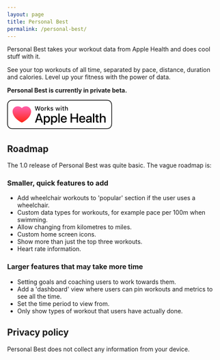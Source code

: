 ```yaml
---
layout: page
title: Personal Best
permalink: /personal-best/
---
```


Personal Best takes your workout data from Apple Health and does cool stuff with it.

See your top workouts of all time, separated by pace, distance, duration and calories. Level up your fitness with the power of data.

**Personal Best is currently in private beta.**

![Works with Apple Health](/assets/apple-health-badge.svg)

## Roadmap

The 1.0 release of Personal Best was quite basic. The vague roadmap is:

### Smaller, quick features to add

* Add wheelchair workouts to 'popular' section if the user uses a wheelchair.
* Custom data types for workouts, for example pace per 100m when swimming.
* Allow changing from kilometres to miles.
* Custom home screen icons.
* Show more than just the top three workouts.
* Heart rate information.

### Larger features that may take more time

* Setting goals and coaching users to work towards them.
* Add a 'dashboard' view where users can pin workouts and metrics to see all the time.
* Set the time period to view from.
* Only show types of workout that users have actually done.

## Privacy policy

Personal Best does not collect any information from your device.